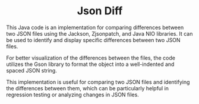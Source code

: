 <h1 align="center"> Json Diff </h1>

This Java code is an implementation for comparing differences between two JSON files using the Jackson, Zjsonpatch, and Java NIO libraries. It can be used to identify and display specific differences between two JSON files.

For better visualization of the differences between the files, the code utilizes the Gson library to format the object into a well-indented and spaced JSON string.

This implementation is useful for comparing two JSON files and identifying the differences between them, which can be particularly helpful in regression testing or analyzing changes in JSON files.

